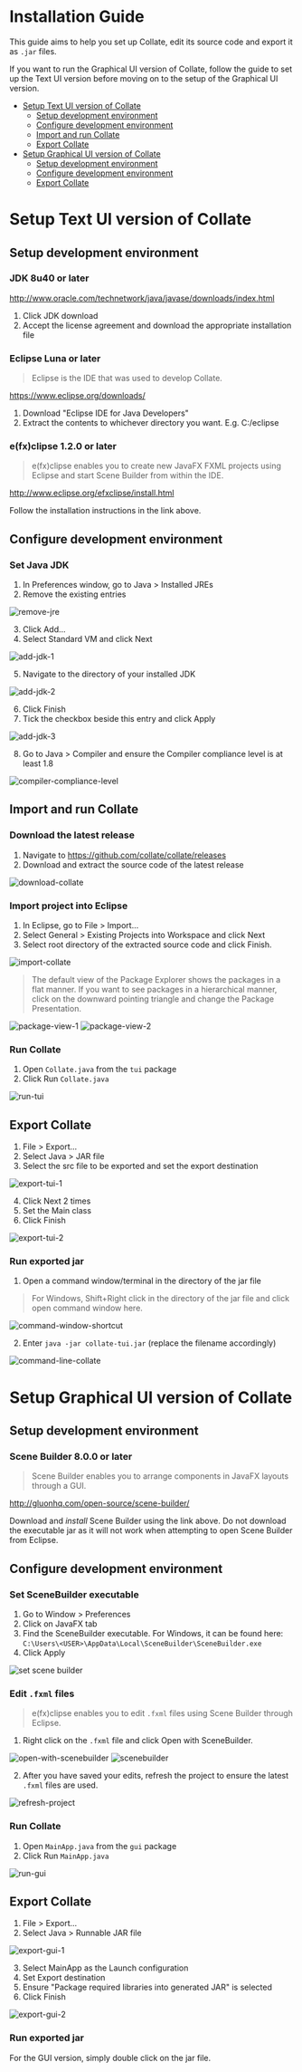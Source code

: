 # Installation Guide
This guide aims to help you set up Collate, edit its source code and export it as `.jar` files.

If you want to run the Graphical UI version of Collate, follow the guide to set up the Text UI version before moving on to the setup of the Graphical UI version.

<!-- MarkdownTOC -->

- [Setup Text UI version of Collate](#setup-text-ui-version-of-collate)
    - [Setup development environment](#setup-development-environment)
    - [Configure development environment](#configure-development-environment)
    - [Import and run Collate](#import-and-run-collate)
    - [Export Collate](#export-collate)
- [Setup Graphical UI version of Collate](#setup-graphical-ui-version-of-collate)
    - [Setup development environment](#setup-development-environment-1)
    - [Configure development environment](#configure-development-environment-1)
    - [Export Collate](#export-collate-1)

<!-- /MarkdownTOC -->

# Setup Text UI version of Collate

## Setup development environment

### JDK 8u40 or later

http://www.oracle.com/technetwork/java/javase/downloads/index.html

1. Click JDK download
2. Accept the license agreement and download the appropriate installation file

### Eclipse Luna or later

> Eclipse is the IDE that was used to develop Collate.

https://www.eclipse.org/downloads/

1. Download "Eclipse IDE for Java Developers"
2. Extract the contents to whichever directory you want. E.g. C:/eclipse

### e(fx)clipse 1.2.0 or later 

> e(fx)clipse enables you to create new JavaFX FXML projects using Eclipse and start Scene Builder from within the IDE.

http://www.eclipse.org/efxclipse/install.html

Follow the installation instructions in the link above.

## Configure development environment

### Set Java JDK

1. In Preferences window, go to Java > Installed JREs
2. Remove the existing entries

![remove-jre](images/installation-guide/remove-jre.png)

3. Click Add...
4. Select Standard VM and click Next

![add-jdk-1](images/installation-guide/add-jdk-1.png)

5. Navigate to the directory of your installed JDK

![add-jdk-2](images/installation-guide/add-jdk-2.png)

6. Click Finish
7. Tick the checkbox beside this entry and click Apply

![add-jdk-3](images/installation-guide/add-jdk-3.png)

8. Go to Java > Compiler and ensure the Compiler compliance level is at least 1.8

![compiler-compliance-level](images/installation-guide/compiler-compliance-level.png)

## Import and run Collate

### Download the latest release

1. Navigate to https://github.com/collate/collate/releases
2. Download and extract the source code of the latest release

![download-collate](images/installation-guide/download-collate.png)

### Import project into Eclipse

1. In Eclipse, go to File > Import...
2. Select General > Existing Projects into Workspace and click Next
3. Select root directory of the extracted source code and click Finish.

![import-collate](images/installation-guide/import-collate.png)

> The default view of the Package Explorer shows the packages in a flat manner. If you want to see packages in a hierarchical manner, click on the downward pointing triangle and change the Package Presentation.

![package-view-1](images/installation-guide/package-view-1.png)
![package-view-2](images/installation-guide/package-view-2.png)

### Run Collate

1. Open `Collate.java` from the `tui` package
2. Click Run `Collate.java`

![run-tui](images/installation-guide/run-tui.png)

## Export Collate

1. File > Export...
2. Select Java > JAR file
3. Select the src file to be exported and set the export destination

![export-tui-1](images/installation-guide/export-tui-1.png)

4. Click Next 2 times
5. Set the Main class
6. Click Finish

![export-tui-2](images/installation-guide/export-tui-2.png)

### Run exported jar
1. Open a command window/terminal in the directory of the jar file

> For Windows, Shift+Right click in the directory of the jar file and click open command window here.

![command-window-shortcut](images/installation-guide/command-window-shortcut.png)

2. Enter `java -jar collate-tui.jar` (replace the filename accordingly)

![command-line-collate](images/installation-guide/command-line-collate.png)

# Setup Graphical UI version of Collate

## Setup development environment

### Scene Builder 8.0.0 or later

> Scene Builder enables you to arrange components in JavaFX layouts through a GUI.

http://gluonhq.com/open-source/scene-builder/

Download and *install* Scene Builder using the link above. Do not download the executable jar as it will not work when attempting to open Scene Builder from Eclipse.

## Configure development environment

### Set SceneBuilder executable

1. Go to Window > Preferences
2. Click on JavaFX tab
3. Find the SceneBuilder executable. For Windows, it can be found here: `C:\Users\<USER>\AppData\Local\SceneBuilder\SceneBuilder.exe`
4. Click Apply

![set scene builder](images/installation-guide/set-scene-builder.png)

### Edit `.fxml` files

> e(fx)clipse enables you to edit `.fxml` files using Scene Builder through Eclipse.

1. Right click on the `.fxml` file and click Open with SceneBuilder.

![open-with-scenebuilder](images/installation-guide/open-with-scenebuilder.png)
![scenebuilder](images/installation-guide/scenebuilder.png)

2. After you have saved your edits, refresh the project to ensure the latest `.fxml` files are used.

![refresh-project](images/installation-guide/refresh-project.png)

### Run Collate

1. Open `MainApp.java` from the `gui` package
2. Click Run `MainApp.java`

![run-gui](images/installation-guide/run-gui.png)

## Export Collate

1. File > Export...
2. Select Java > Runnable JAR file

![export-gui-1](images/installation-guide/export-gui-1.png)

3. Select MainApp as the Launch configuration
4. Set Export destination
5. Ensure "Package required libraries into generated JAR" is selected
6. Click Finish

![export-gui-2](images/installation-guide/export-gui-2.png)

### Run exported jar

For the GUI version, simply double click on the jar file.